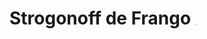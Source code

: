 # Strogonoff de Frango <img src="/home/fabiano/Imagens/Photos/IMG-20200809-WA0033.jpeg" alt="20" style="zoom:5%;" />